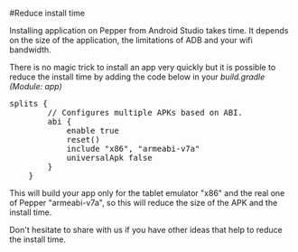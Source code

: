 #Reduce install time

Installing application on Pepper from Android Studio takes time. It depends on the size of the application, the limitations of ADB and your wifi bandwidth.

There is no magic trick to install an app very quickly but it is possible to reduce the install time by adding the code below in your *build.gradle (Module: app)*

<pre>
splits {
        // Configures multiple APKs based on ABI.
        abi {
            enable true
            reset()
            include "x86", "armeabi-v7a"
            universalApk false
        }
    }
</pre>

This will build your app only for the tablet emulator "x86" and the real one of Pepper "armeabi-v7a", so this will reduce the size of the APK and the install time.

Don't hesitate to share with us if you have other ideas that help to reduce the install time.